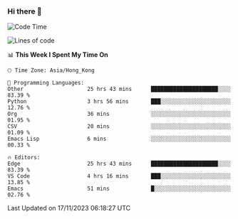 ### Hi there 👋

<!--
**nicehiro/nicehiro** is a ✨ _special_ ✨ repository because its `README.md` (this file) appears on your GitHub profile.

Here are some ideas to get you started:

- 🔭 I’m currently working on ...
- 🌱 I’m currently learning ...
- 👯 I’m looking to collaborate on ...
- 🤔 I’m looking for help with ...
- 💬 Ask me about ...
- 📫 How to reach me: ...
- 😄 Pronouns: ...
- ⚡ Fun fact: ...
-->

<!--START_SECTION:waka-->
![Code Time](http://img.shields.io/badge/Code%20Time-69%20hrs%2013%20mins-blue)

![Lines of code](https://img.shields.io/badge/From%20Hello%20World%20I%27ve%20Written-2.6%20million%20lines%20of%20code-blue)

📊 **This Week I Spent My Time On** 

```text
🕑︎ Time Zone: Asia/Hong_Kong

💬 Programming Languages: 
Other                    25 hrs 43 mins      █████████████████████░░░░   83.39 % 
Python                   3 hrs 56 mins       ███░░░░░░░░░░░░░░░░░░░░░░   12.76 % 
Org                      36 mins             ░░░░░░░░░░░░░░░░░░░░░░░░░   01.95 % 
CSV                      20 mins             ░░░░░░░░░░░░░░░░░░░░░░░░░   01.09 % 
Emacs Lisp               6 mins              ░░░░░░░░░░░░░░░░░░░░░░░░░   00.33 % 

🔥 Editors: 
Edge                     25 hrs 43 mins      █████████████████████░░░░   83.39 % 
VS Code                  4 hrs 16 mins       ███░░░░░░░░░░░░░░░░░░░░░░   13.85 % 
Emacs                    51 mins             █░░░░░░░░░░░░░░░░░░░░░░░░   02.76 % 
```


 Last Updated on 17/11/2023 06:18:27 UTC
<!--END_SECTION:waka-->
